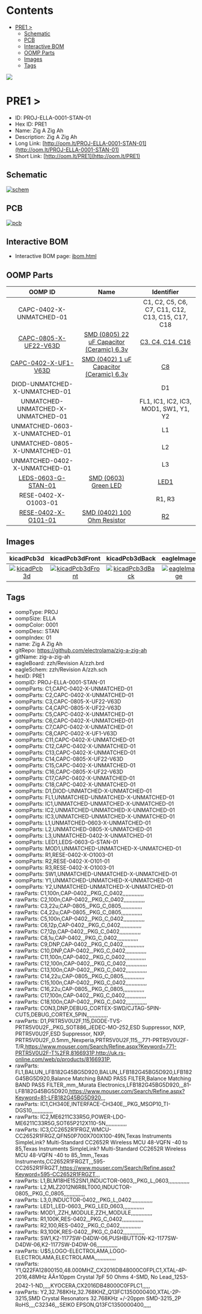 



Contents
========

* [PRE1 > ](#pre1--)
	* [Schematic](#schematic)
	* [PCB](#pcb)
	* [Interactive BOM](#interactive-bom)
	* [OOMP Parts](#oomp-parts)
	* [Images](#images)
	* [Tags](#tags)
  
![][im]
# PRE1 > 

- ID: PROJ-ELLA-0001-STAN-01
- Hex ID: PRE1
- Name: Zig A Zig Ah
- Description: Zig A Zig Ah
- Long Link: [http://oom.lt/PROJ-ELLA-0001-STAN-01](http://oom.lt/PROJ-ELLA-0001-STAN-01)
- Short Link: [http://oom.lt/PRE1](http://oom.lt/PRE1)

## Schematic
  
[![schem](eagleSchemImage.png)](eagleSchemImage.png)
## PCB
  
[![pcb](eagleImage.png)](eagleImage.png)
## Interactive BOM

- Interactive BOM page: [ibom.html](https://htmlpreview.github.io/?https://github.com/oomlout/oomlout_OOMP_projects/blob/main/PROJ-ELLA-0001-STAN-01/kicad/bom/ibom.html)

## OOMP Parts
  

|OOMP ID|Name|Identifier|
| :---: | :---: | :---: |
|CAPC-0402-X-UNMATCHED-01||C1, C2, C5, C6, C7, C11, C12, C13, C15, C17, C18|
|[CAPC-0805-X-UF22-V63D](https://github.com/oomlout/oomlout_OOMP_parts/tree/main/CAPC-0805-X-UF22-V63D/)|[SMD (0805) 22 uF Capacitor (Ceramic) 6.3v](https://github.com/oomlout/oomlout_OOMP_parts/tree/main/CAPC-0805-X-UF22-V63D/)|[C3, C4, C14, C16](https://github.com/oomlout/oomlout_OOMP_parts/tree/main/CAPC-0805-X-UF22-V63D/)|
|[CAPC-0402-X-UF1-V63D](https://github.com/oomlout/oomlout_OOMP_parts/tree/main/CAPC-0402-X-UF1-V63D/)|[SMD (0402) 1 uF Capacitor (Ceramic) 6.3v](https://github.com/oomlout/oomlout_OOMP_parts/tree/main/CAPC-0402-X-UF1-V63D/)|[C8](https://github.com/oomlout/oomlout_OOMP_parts/tree/main/CAPC-0402-X-UF1-V63D/)|
|DIOD-UNMATCHED-X-UNMATCHED-01||D1|
|UNMATCHED-UNMATCHED-X-UNMATCHED-01||FL1, IC1, IC2, IC3, MOD1, SW1, Y1, Y2|
|UNMATCHED-0603-X-UNMATCHED-01||L1|
|UNMATCHED-0805-X-UNMATCHED-01||L2|
|UNMATCHED-0402-X-UNMATCHED-01||L3|
|[LEDS-0603-G-STAN-01](https://github.com/oomlout/oomlout_OOMP_parts/tree/main/LEDS-0603-G-STAN-01/)|[SMD (0603) Green LED](https://github.com/oomlout/oomlout_OOMP_parts/tree/main/LEDS-0603-G-STAN-01/)|[LED1](https://github.com/oomlout/oomlout_OOMP_parts/tree/main/LEDS-0603-G-STAN-01/)|
|RESE-0402-X-O1003-01||R1, R3|
|[RESE-0402-X-O101-01](https://github.com/oomlout/oomlout_OOMP_parts/tree/main/RESE-0402-X-O101-01/)|[SMD (0402) 100 Ohm Resistor](https://github.com/oomlout/oomlout_OOMP_parts/tree/main/RESE-0402-X-O101-01/)|[R2](https://github.com/oomlout/oomlout_OOMP_parts/tree/main/RESE-0402-X-O101-01/)|

## Images
  
  

|kicadPcb3d|kicadPcb3dFront|kicadPcb3dBack|eagleImage|eagleSchemImage|pcbdraw|pcbdrawback|
| :---: | :---: | :---: | :---: | :---: | :---: | :---: |
|[![kicadPcb3d](kicadPcb3d_140.png)](kicadPcb3d.png)|[![kicadPcb3dFront](kicadPcb3dFront_140.png)](kicadPcb3dFront.png)|[![kicadPcb3dBack](kicadPcb3dBack_140.png)](kicadPcb3dBack.png)|[![eagleImage](eagleImage_140.png)](eagleImage.png)|[![eagleSchemImage](eagleSchemImage_140.png)](eagleSchemImage.png)|[![pcbdraw](pcbdraw_140.png)](pcbdraw.png)|[![pcbdrawback](pcbdrawBack_140.png)](pcbdrawBack.png)|

## Tags

- oompType: PROJ
- oompSize: ELLA
- oompColor: 0001
- oompDesc: STAN
- oompIndex: 01
- name: Zig A Zig Ah
- gitRepo: https://github.com/electrolama/zig-a-zig-ah
- gitName: zig-a-zig-ah
- eagleBoard: zzh/Revision A/zzh.brd
- eagleSchem: zzh/Revision A/zzh.sch
- hexID: PRE1
- oompID: PROJ-ELLA-0001-STAN-01
- oompParts: C1,CAPC-0402-X-UNMATCHED-01
- oompParts: C2,CAPC-0402-X-UNMATCHED-01
- oompParts: C3,CAPC-0805-X-UF22-V63D
- oompParts: C4,CAPC-0805-X-UF22-V63D
- oompParts: C5,CAPC-0402-X-UNMATCHED-01
- oompParts: C6,CAPC-0402-X-UNMATCHED-01
- oompParts: C7,CAPC-0402-X-UNMATCHED-01
- oompParts: C8,CAPC-0402-X-UF1-V63D
- oompParts: C11,CAPC-0402-X-UNMATCHED-01
- oompParts: C12,CAPC-0402-X-UNMATCHED-01
- oompParts: C13,CAPC-0402-X-UNMATCHED-01
- oompParts: C14,CAPC-0805-X-UF22-V63D
- oompParts: C15,CAPC-0402-X-UNMATCHED-01
- oompParts: C16,CAPC-0805-X-UF22-V63D
- oompParts: C17,CAPC-0402-X-UNMATCHED-01
- oompParts: C18,CAPC-0402-X-UNMATCHED-01
- oompParts: D1,DIOD-UNMATCHED-X-UNMATCHED-01
- oompParts: FL1,UNMATCHED-UNMATCHED-X-UNMATCHED-01
- oompParts: IC1,UNMATCHED-UNMATCHED-X-UNMATCHED-01
- oompParts: IC2,UNMATCHED-UNMATCHED-X-UNMATCHED-01
- oompParts: IC3,UNMATCHED-UNMATCHED-X-UNMATCHED-01
- oompParts: L1,UNMATCHED-0603-X-UNMATCHED-01
- oompParts: L2,UNMATCHED-0805-X-UNMATCHED-01
- oompParts: L3,UNMATCHED-0402-X-UNMATCHED-01
- oompParts: LED1,LEDS-0603-G-STAN-01
- oompParts: MOD1,UNMATCHED-UNMATCHED-X-UNMATCHED-01
- oompParts: R1,RESE-0402-X-O1003-01
- oompParts: R2,RESE-0402-X-O101-01
- oompParts: R3,RESE-0402-X-O1003-01
- oompParts: SW1,UNMATCHED-UNMATCHED-X-UNMATCHED-01
- oompParts: Y1,UNMATCHED-UNMATCHED-X-UNMATCHED-01
- oompParts: Y2,UNMATCHED-UNMATCHED-X-UNMATCHED-01
- rawParts: C1,100n,CAP-0402,_PKG_C_0402,,,,,,,,,,,,,,
- rawParts: C2,100n,CAP-0402,_PKG_C_0402,,,,,,,,,,,,,,
- rawParts: C3,22u,CAP-0805,_PKG_C_0805,,,,,,,,,,,,,,
- rawParts: C4,22u,CAP-0805,_PKG_C_0805,,,,,,,,,,,,,,
- rawParts: C5,100n,CAP-0402,_PKG_C_0402,,,,,,,,,,,,,,
- rawParts: C6,12p,CAP-0402,_PKG_C_0402,,,,,,,,,,,,,,
- rawParts: C7,12p,CAP-0402,_PKG_C_0402,,,,,,,,,,,,,,
- rawParts: C8,1u,CAP-0402,_PKG_C_0402,,,,,,,,,,,,,,
- rawParts: C9,DNP,CAP-0402,_PKG_C_0402,,,,,,,,,,,,,,
- rawParts: C10,DNP,CAP-0402,_PKG_C_0402,,,,,,,,,,,,,,
- rawParts: C11,100n,CAP-0402,_PKG_C_0402,,,,,,,,,,,,,,
- rawParts: C12,100n,CAP-0402,_PKG_C_0402,,,,,,,,,,,,,,
- rawParts: C13,100n,CAP-0402,_PKG_C_0402,,,,,,,,,,,,,,
- rawParts: C14,22u,CAP-0805,_PKG_C_0805,,,,,,,,,,,,,,
- rawParts: C15,100n,CAP-0402,_PKG_C_0402,,,,,,,,,,,,,,
- rawParts: C16,22u,CAP-0805,_PKG_C_0805,,,,,,,,,,,,,,
- rawParts: C17,100n,CAP-0402,_PKG_C_0402,,,,,,,,,,,,,,
- rawParts: C18,100n,CAP-0402,_PKG_C_0402,,,,,,,,,,,,,,
- rawParts: CON3,DNP,DEBUG_CORTEX-SWD/CJTAG-5PIN-CUT5,DEBUG_CORTEX_5PIN,,,,,,,,,,,,,,
- rawParts: D1,PRTR5V0U2F,115,DIODE-TVS-PRTR5V0U2F,_PKG_SOT886_JEDEC-MO-252,ESD Suppressor, NXP, PRTR5V0U2F,ESD Suppressor, NXP, PRTR5V0U2F,,0.5mm,,Nexperia,PRTR5V0U2F,115,,,771-PRTR5V0U2F-T/R,https://www.mouser.com/Search/Refine.aspx?Keyword=771-PRTR5V0U2F-T%2FR,8166931P,http://uk.rs-online.com/web/p/products/8166931P,
- rawParts: FL1,BALUN_LFB182G45BG5D920,BALUN_LFB182G45BG5D920,LFB182G45BG5D920,Balance Matching BAND PASS FILTER,Balance Matching BAND PASS FILTER,,mm,,Murata Electronics,LFB182G45BG5D920,,,81-LFB182G45BG5D920,https://www.mouser.com/Search/Refine.aspx?Keyword=81-LFB182G45BG5D920,,,
- rawParts: IC1,CH340E,INTERFACE-CH340E,_PKG_MSOP10_TI-DGS10,,,,,,,,,,,,,,
- rawParts: IC2,ME6211C33R5G,POWER-LDO-ME6211C33R5G,SOT65P212X110-5N,,,,,,,,,,,,,,
- rawParts: IC3,CC2652R1FRGZ,WMCU-CC2652R1FRGZ,QFN50P700X700X100-49N,Texas Instruments SimpleLink? Multi-Standard CC2652R Wireless MCU 48-VQFN -40 to 85,Texas Instruments SimpleLink? Multi-Standard CC2652R Wireless MCU 48-VQFN -40 to 85,,1mm,,Texas Instruments,CC2652R1FRGZT,,,595-CC2652R1FRGZT,https://www.mouser.com/Search/Refine.aspx?Keyword=595-CC2652R1FRGZT,,,
- rawParts: L1,BLM18HE152SN1,INDUCTOR-0603,_PKG_L_0603,,,,,,,,,,,,,,
- rawParts: L2,MLZ2012N6R8LT000,INDUCTOR-0805,_PKG_C_0805,,,,,,,,,,,,,,
- rawParts: L3,0,INDUCTOR-0402,_PKG_L_0402,,,,,,,,,,,,,,
- rawParts: LED1,,LED-0603,_PKG_LED_0603,,,,,,,,,,,,,,
- rawParts: MOD1,,ZZH_MODULE,ZZH_MODULE,,,,,,,,,,,,,,
- rawParts: R1,100K,RES-0402,_PKG_C_0402,,,,,,,,,,,,,,
- rawParts: R2,100,RES-0402,_PKG_C_0402,,,,,,,,,,,,,,
- rawParts: R3,100K,RES-0402,_PKG_C_0402,,,,,,,,,,,,,,
- rawParts: SW1,K2-1177SW-D4DW-06,PUSHBUTTON-K2-1177SW-D4DW-06,K2-1177SW-D4DW-06,,,,,,,,,,,,,,
- rawParts: U$5,LOGO-ELECTROLAMA,LOGO-ELECTROLAMA,ELECTROLAMA,,,,,,,,,,,,,,
- rawParts: Y1,Q22FA12800150,48.000MHZ_CX2016DB48000C0FPLC1,XTAL-4P-2016,48MHz ÃÂ±10ppm Crystal 7pF 50 Ohms 4-SMD, No Lead,,1253-2042-1-ND,,,,,KYOCERA,CX2016DB48000C0FPLC1,,,,,
- rawParts: Y2,32.768KHz,32.768KHZ_Q13FC1350000400,XTAL-2P-3215,SMD Crystal Resonators 32.768KHz +/-20ppm SMD-3215_2P RoHS,,,,C32346,,,SEIKO EPSON,Q13FC1350000400,,,,,



[im]: kicadPcb3d_450.png
